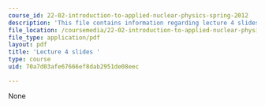 ```yaml
---
course_id: 22-02-introduction-to-applied-nuclear-physics-spring-2012
description: 'This file contains information regarding lecture 4 slides '
file_location: /coursemedia/22-02-introduction-to-applied-nuclear-physics-spring-2012/70a7d03afe67666ef8dab2951de08eec_MIT22_02S12_lec04.pdf
file_type: application/pdf
layout: pdf
title: 'Lecture 4 slides '
type: course
uid: 70a7d03afe67666ef8dab2951de08eec

---
```

None